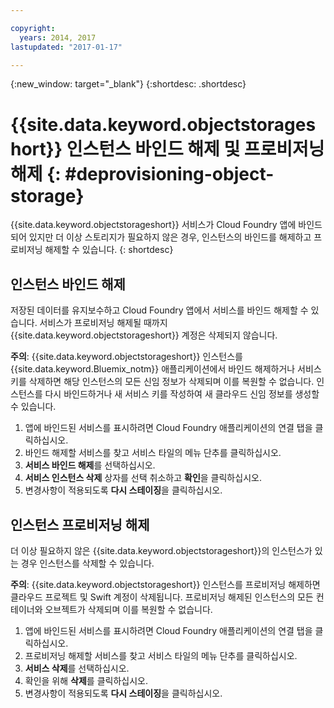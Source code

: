 ```yaml
---

copyright:
  years: 2014, 2017
lastupdated: "2017-01-17"

---
```

{:new_window: target="_blank"}
{:shortdesc: .shortdesc}

# {{site.data.keyword.objectstorageshort}} 인스턴스 바인드 해제 및 프로비저닝 해제 {: #deprovisioning-object-storage}

{{site.data.keyword.objectstorageshort}} 서비스가 Cloud Foundry 앱에 바인드되어 있지만 더 이상 스토리지가 필요하지 않은 경우, 인스턴스의 바인드를 해제하고 프로비저닝 해제할 수 있습니다.
{: shortdesc}


## 인스턴스 바인드 해제

저장된 데이터를 유지보수하고 Cloud Foundry 앱에서 서비스를 바인드 해제할 수 있습니다. 서비스가 프로비저닝 해제될 때까지 {{site.data.keyword.objectstorageshort}} 계정은 삭제되지 않습니다. 

**주의**: {{site.data.keyword.objectstorageshort}} 인스턴스를 {{site.data.keyword.Bluemix_notm}} 애플리케이션에서 바인드 해제하거나 서비스 키를 삭제하면 해당 인스턴스의 모든 신임 정보가 삭제되며 이를 복원할 수 없습니다. 인스턴스를 다시 바인드하거나 새 서비스 키를 작성하여 새 클라우드 신임 정보를 생성할 수 있습니다. 

1. 앱에 바인드된 서비스를 표시하려면 Cloud Foundry 애플리케이션의 연결 탭을 클릭하십시오. 
2. 바인드 해제할 서비스를 찾고 서비스 타일의 메뉴 단추를 클릭하십시오. 
3. **서비스 바인드 해제**를 선택하십시오. 
4. **서비스 인스턴스 삭제** 상자를 선택 취소하고 **확인**을 클릭하십시오. 
5. 변경사항이 적용되도록 **다시 스테이징**을 클릭하십시오. 



## 인스턴스 프로비저닝 해제

더 이상 필요하지 않은 {{site.data.keyword.objectstorageshort}}의 인스턴스가 있는 경우 인스턴스를 삭제할 수 있습니다. 

**주의**: {{site.data.keyword.objectstorageshort}} 인스턴스를 프로비저닝 해제하면 클라우드 프로젝트 및 Swift 계정이 삭제됩니다. 프로비저닝 해제된 인스턴스의 모든 컨테이너와 오브젝트가 삭제되며 이를 복원할 수 없습니다. 

1. 앱에 바인드된 서비스를 표시하려면 Cloud Foundry 애플리케이션의 연결 탭을 클릭하십시오. 
2. 프로비저닝 해제할 서비스를 찾고 서비스 타일의 메뉴 단추를 클릭하십시오. 
3. **서비스 삭제**를 선택하십시오. 
4. 확인을 위해 **삭제**를 클릭하십시오. 
5. 변경사항이 적용되도록 **다시 스테이징**을 클릭하십시오. 
